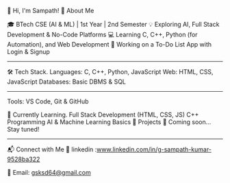 👋 Hi, I'm Sampath!
🚀 About Me

🎓 BTech CSE (AI & ML) | 1st Year | 2nd Semester
💡 Exploring AI, Full Stack Development & No-Code Platforms
💻 Learning C, C++, Python (for Automation), and Web Development
🔨 Working on a To-Do List App with Login & Signup

-------------------------------------------------------------------------------------------------------------------------------------------------------------------------------

🛠️ Tech Stack.
Languages: C, C++, Python, JavaScript
Web: HTML, CSS, JavaScript
Databases: Basic DBMS & SQL

--------------------------------------------------------------------------------------------------------------------------------------------------------------------------------
Tools: VS Code, Git & GitHub

🌱 Currently Learning.
Full Stack Development (HTML, CSS, JS)
C++ Programming
AI & Machine Learning Basics
📌 Projects
🚧 Coming soon... Stay tuned!

---------------------------------------------------------------------------------------------------------------------------------------------------------------------------------
📬 Connect with Me
💼 linkedin :www.linkedin.com/in/g-sampath-kumar-9528ba322

📧 Email: gsksd64@gmail.com
